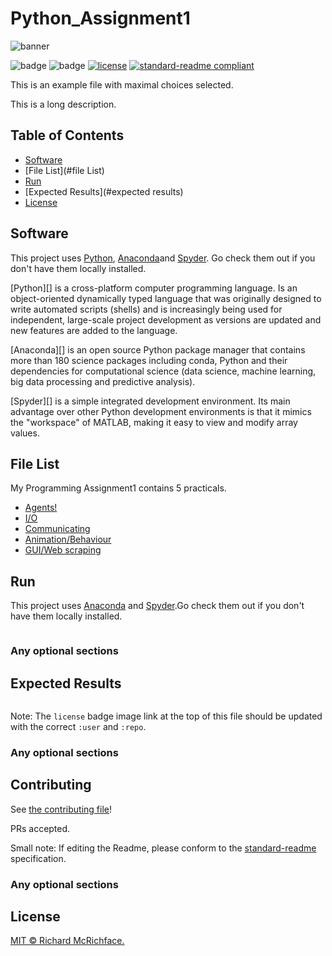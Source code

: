 # Python_Assignment1

![banner]()

![badge]()
![badge]()
[![license](https://img.shields.io/github/license/:user/:repo.svg)](LICENSE)
[![standard-readme compliant](https://img.shields.io/badge/readme%20style-standard-brightgreen.svg?style=flat-square)](https://github.com/RichardLitt/standard-readme)

This is an example file with maximal choices selected.

This is a long description.

## Table of Contents

- [Software](#software)
- [File List](#file List)
- [Run](#run)
- [Expected Results](#expected results)
- [License](#license)

## Software

This project uses [Python](), [Anaconda]()and [Spyder](). Go check them out if you don't have them locally installed.

[Python][] is a cross-platform computer programming language. Is an object-oriented dynamically typed language that was originally designed to write automated scripts (shells) and is increasingly being used for independent, large-scale project development as versions are updated and new features are added to the language.

[Anaconda][] is an open source Python package manager that contains more than 180 science packages including conda, Python and their dependencies for computational science (data science, machine learning, big data processing and predictive analysis).

[Spyder][] is a simple integrated development environment. Its main advantage over other Python development environments is that it mimics the "workspace" of MATLAB, making it easy to view and modify array values.

## File List

My Programming Assignment1 contains 5 practicals.

- [Agents!](#agents)
- [I/O](#IO)
- [Communicating](#communicating)
- [Animation/Behaviour](#animation)
- [GUI/Web scraping](#GUI)

## Run

This project uses [Anaconda]() and [Spyder]().Go check them out if you don't have them locally installed.

```ABC
```

### Any optional sections

## Expected Results

```
```

Note: The `license` badge image link at the top of this file should be updated with the correct `:user` and `:repo`.

### Any optional sections

## Contributing

See [the contributing file](CONTRIBUTING.md)!

PRs accepted.

Small note: If editing the Readme, please conform to the [standard-readme](https://github.com/RichardLitt/standard-readme) specification.

### Any optional sections

## License

[MIT © Richard McRichface.](../LICENSE)
